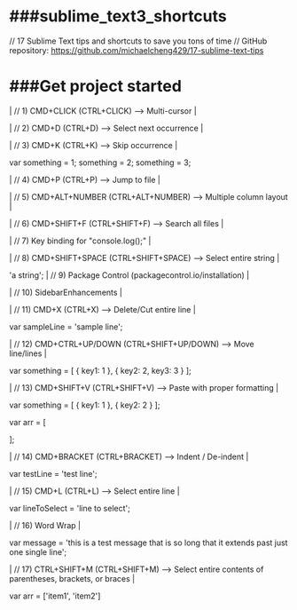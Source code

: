 ###sublime_text3_shortcuts
==========================

// 17 Sublime Text tips and shortcuts to save you tons of time
// GitHub repository: https://github.com/michaelcheng429/17-sublime-text-tips


###Get project started
===============================


| // 1) CMD+CLICK (CTRL+CLICK) --> Multi-cursor |

| // 2) CMD+D (CTRL+D) --> Select next occurrence |

| // 3) CMD+K (CTRL+K) --> Skip occurrence |

var something = 1;
something = 2;
something = 3;

| // 4) CMD+P (CTRL+P) --> Jump to file |

| // 5) CMD+ALT+NUMBER (CTRL+ALT+NUMBER) --> Multiple column layout |

| // 6) CMD+SHIFT+F (CTRL+SHIFT+F) --> Search all files |

| // 7) Key binding for "console.log();" |

| // 8) CMD+SHIFT+SPACE (CTRL+SHIFT+SPACE) --> Select entire string |

'a string';
| // 9) Package Control (packagecontrol.io/installation) |

| // 10) SidebarEnhancements |

| // 11) CMD+X (CTRL+X) --> Delete/Cut entire line |

var sampleLine = 'sample line';

| // 12) CMD+CTRL+UP/DOWN (CTRL+SHIFT+UP/DOWN) --> Move line/lines |

var something = [
    {
        key1: 1
    },
    {
        key2: 2,
        key3: 3
    }
];

| // 13) CMD+SHIFT+V (CTRL+SHIFT+V) --> Paste with proper formatting |

var something = [
    {
        key1: 1
    },
    {
        key2: 2
    }
];

var arr = [
    
];

| // 14) CMD+BRACKET (CTRL+BRACKET) --> Indent / De-indent |

var testLine = 'test line';

| // 15) CMD+L (CTRL+L) --> Select entire line |

var lineToSelect = 'line to select';

| // 16) Word Wrap |

var message = 'this is a test message that is so long that it extends past just one single line';

| // 17) CTRL+SHIFT+M (CTRL+SHIFT+M) --> Select entire contents of parentheses, brackets, or braces |

var arr = ['item1', 'item2']
